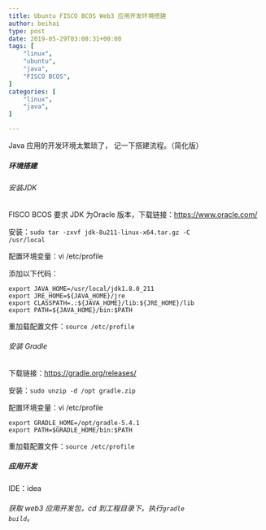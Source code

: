 ```yaml
---
title: Ubuntu FISCO BCOS Web3 应用开发环境搭建
author: beihai
type: post
date: 2019-05-29T03:08:31+00:00
tags: [
    "linux",
    "ubuntu",
    "java",
    "FISCO BCOS",
]
categories: [
    "linux",
    "java",
]

---
```

Java 应用的开发环境太繁琐了， 记一下搭建流程。（简化版）

##### 环境搭建

###### 安装JDK

FISCO BCOS 要求 JDK 为Oracle 版本，下载链接：<a href="https://www.oracle.com/technetwork/java/javase/downloads/jdk8-downloads-2133151.html" target="_blank" rel="noopener noreferrer">https://www.oracle.com/</a>
  
安装：<code class="null">sudo tar -zxvf jdk-8u211-linux-x64.tar.gz -C /usr/local</code>
  
配置环境变量：vi /etc/profile
  
添加以下代码：

<pre class="pure-highlightjs"><code class="null">export JAVA_HOME=/usr/local/jdk1.8.0_211
export JRE_HOME=${JAVA_HOME}/jre
export CLASSPATH=.:${JAVA_HOME}/lib:${JRE_HOME}/lib
export PATH=${JAVA_HOME}/bin:$PATH</code></pre>

重加载配置文件：<code class="null">source /etc/profile</code>

###### 安装 Gradle

下载链接：<a href="https://gradle.org/releases/" target="_blank" rel="noopener noreferrer">https://gradle.org/releases/</a>
  
安装：<code class="null">sudo unzip -d /opt gradle.zip</code>
  
配置环境变量：vi /etc/profile

<pre class="pure-highlightjs"><code class="null">export GRADLE_HOME=/opt/gradle-5.4.1
export PATH=$GRADLE_HOME/bin:$PATH</code></pre>

重加载配置文件：<code class="null">source /etc/profile</code>

##### 应用开发

IDE：idea

###### 获取 web3 应用开发包，cd 到工程目录下。执行<code class="null">gradle build</code>。

&nbsp;